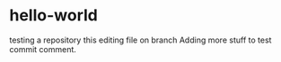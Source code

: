 # hello-world
testing a repository
this editing file on branch
Adding more stuff to test commit comment.
